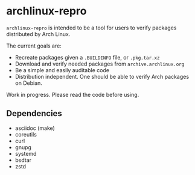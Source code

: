archlinux-repro
===============

`archlinux-repro` is intended to be a tool for users to verify packages distributed by Arch Linux.

The current goals are:
- Recreate packages given a `.BUILDINFO` file, or `.pkg.tar.xz`
- Download and verify needed packages from `archive.archlinux.org`
- Be a simple and easily auditable code
- Distribution independent. One should be able to verify Arch packages on Debian.

Work in progress. Please read the code before using.

## Dependencies

* asciidoc (make)
* coreutils
* curl
* gnupg
* systemd
* bsdtar
* zstd
